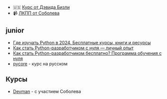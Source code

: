 - 🇺🇸 [Курс от Дэвида Бизли](https://github.com/dabeaz-course/python-mastery)
- 📹 [ЛКПП от Соболева](https://www.youtube.com/watch?v=sS5SFcqGp6M)

## junior

- [Где изучать Python в 2024. Бесплатные курсы, книги и ресурсы](https://habr.com/ru/articles/794078/)
- [Как стать Python-разработчиком с нуля — личный опыт](https://habr.com/ru/articles/724844/)
- [Как стать Python-разработчиком бесплатно? Программа обучения с нуля](https://habr.com/ru/articles/817219/)
- [pycore](https://github.com/amaargiru/pycore) - курс на русском

## Курсы

- [Devman](https://dvmn.org/) - с участием Соболева